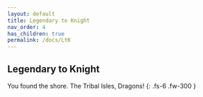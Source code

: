 ```yaml
---
layout: default
title: Legendary to Knight
nav_order: 4
has_children: true
permalink: /docs/LtK
---
```


## Legendary to Knight

You found the shore. The Tribal Isles, Dragons!
{: .fs-6 .fw-300 }